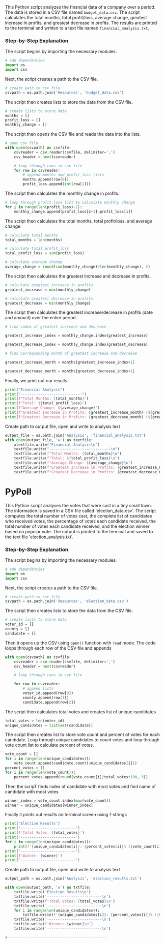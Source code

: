 

This Python script analyzes the financial data of a company over a period. The data is stored in a CSV file named `budget_data.csv`. The script calculates the total months, total profit/loss, average change, greatest increase in profits, and greatest decrease in profits. The results are printed to the terminal and written to a text file named `financial_analysis.txt`.

### Step-by-Step Explanation

The script begins by importing the necessary modules.

```python
# add dependencies
import os
import csv
```

Next, the script creates a path to the CSV file.

```python
# create path to csv file
csvpath = os.path.join('Resources', 'budget_data.csv')
```

The script then creates lists to store the data from the CSV file.

```python
# create lists to store data
months = []
profit_loss = []
monthly_change = []
```

The script then opens the CSV file and reads the data into the lists.

```python
# open csv file
with open(csvpath) as csvfile:
    csvreader = csv.reader(csvfile, delimiter=',')
    csv_header = next(csvreader)

    # loop through rows in csv file
    for row in csvreader:
        # append months and profit_loss lists
        months.append(row[0])
        profit_loss.append(int(row[1]))
```

The script then calculates the monthly change in profits.

```python
# loop through profit_loss list to calculate monthly change
for i in range(len(profit_loss)-1):
    monthly_change.append(profit_loss[i+1]-profit_loss[i])
```

The script then calculates the total months, total profit/loss, and average change.

```python
# calculate total months
total_months = len(months)

# calculate total profit_loss
total_profit_loss = sum(profit_loss)

# calculate average change
average_change = round(sum(monthly_change)/len(monthly_change), 2)
```

The script then calculates the greatest increase and decrease in profits.

```python
# calculate greatest increase in profits
greatest_increase = max(monthly_change)

# calculate greatest decrease in profits
greatest_decrease = min(monthly_change)
```
The script then calculates the greatest increase/decrease in profits (date and amount) over the entire period.

```python
# find index of greatest increase and decrease

greatest_increase_index = monthly_change.index(greatest_increase)

greatest_decrease_index = monthly_change.index(greatest_decrease)

# find corresponding month of greatest increase and decrease

greatest_increase_month = months[greatest_increase_index+1]

greatest_decrease_month = months[greatest_decrease_index+1]
```
Finally, we print out our results
```python
print("Financial Analysis")
print("----------------------------")
print(f"Total Months: {total_months}")
print(f"Total: ${total_profit_loss}")
print(f"Average Change: ${average_change}")
print(f"Greatest Increase in Profits: {greatest_increase_month} (${greatest_increase})")
print(f"Greatest Decrease in Profits: {greatest_decrease_month} (${greatest_decrease})")
```
Create path to output file, open and write to analysis text
```python
output_file = os.path.join('Analysis', 'financial_analysis.txt')
with open(output_file, 'w') as textfile:
    xtextfile.write("Financial Analysis\n")
    textfile.write("----------------------------\n")
    textfile.write(f"Total Months: {total_months}\n")
    textfile.write(f"Total: ${total_profit_loss}\n")
    textfile.write(f"Average Change: ${average_change}\n")
    textfile.write(f"Greatest Increase in Profits: {greatest_increase_month} (${greatest_increase})\n")
    textfile.write(f"Greatest Decrease in Profits: {greatest_decrease_month} (${greatest_decrease})\n")
```
 # PyPoll
This Python script analyses the votes that were cast in a tiny small town. The information is saved in a CSV file called 'election_data.csv'. The script computes the total number of votes cast, the complete list of candidates who received votes, the percentage of votes each candidate received, the total number of votes each candidate received, and the election winner based on popular vote. The output is printed to the terminal and saved to the text file 'election_analysis.txt'.

### Step-by-Step Explanation
The script begins by importing the necessary modules.

```python
# add dependencies
import os
import csv
```
Next, the script creates a path to the CSV file.

```python
# create path to csv file
csvpath = os.path.join('Resources', 'election_data.csv')
```
The script then creates lists to store the data from the CSV file.

```python
# create lists to store data
voter_id = []
county = []
candidate = []
```
Then it opens up the CSV using `open()` function with `read` mode. The code loops through each row of the CSV file and appends

```python
with open(csvpath) as csvfile:
    csvreader = csv.reader(csvfile, delimiter=',')
    csv_header = next(csvreader)

    # loop through rows in csv file

    for row in csvreader:
        # append lists
        voter_id.append(row[0])
        county.append(row[1])
        candidate.append(row[2])
```
The script then calculates total votes and creates list of unique candidates
```python
total_votes = len(voter_id)
unique_candidates = list(set(candidate))
```
The script then creates list to store vote count and percent of votes for each candidate. Loop through unique candidates to count votes and loop through vote count list to calculate percent of votes.
```python
vote_count = []
for i in range(len(unique_candidates)):
    vote_count.append(candidate.count(unique_candidates[i]))
percent_votes = []
for i in range(len(vote_count)):
    percent_votes.append(round(vote_count[i]/total_votes*100, 3))
```
Then the scripT finds index of candidate with most votes and find name of candidate with most votes
```python
winner_index = vote_count.index(max(vote_count))
winner = unique_candidates[winner_index]
```
Finally it prints out results on terminal screen using f-strings
```python
print('Election Results')
print('-------------------------')
print(f'Total Votes: {total_votes}')
print('-------------------------')
for i in range(len(unique_candidates)):
    print(f'{unique_candidates[i]}: {percent_votes[i]}% ({vote_count[i]})')
print('-------------------------')
print(f'Winner: {winner}')
print('-------------------------')
```
Create path to output file, open and write to analysis text
```python
output_path = os.path.join('Analysis', 'election_results.txt')

with open(output_path, 'w') as txtfile:
    txtfile.write('Election Results\n')
    txtfile.write('-------------------------\n')
    txtfile.write(f'Total Votes: {total_votes}\n')
    txtfile.write('-------------------------\n')
    for i in range(len(unique_candidates)):
        txtfile.write(f'{unique_candidates[i]}: {percent_votes[i]}% ({vote_count[i]})\n')
    txtfile.write('-------------------------\n')
    txtfile.write(f'Winner: {winner}\n')
    txtfile.write('-------------------------\n')

#---------------------------------------------
```

